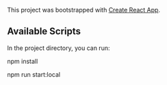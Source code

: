 This project was bootstrapped with [Create React App](https://github.com/facebook/create-react-app).

## Available Scripts

In the project directory, you can run:

npm install

npm run start:local
